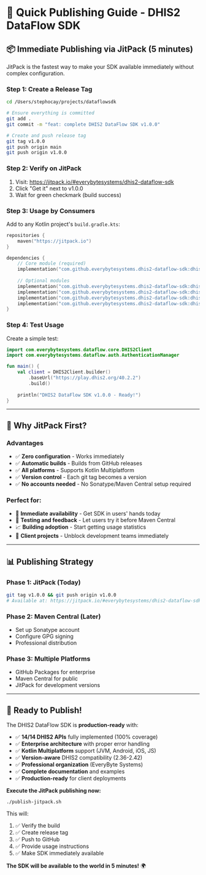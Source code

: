 # 🚀 Quick Publishing Guide - DHIS2 DataFlow SDK

## 📦 **Immediate Publishing via JitPack (5 minutes)**

JitPack is the fastest way to make your SDK available immediately without complex configuration.

### **Step 1: Create a Release Tag**

```bash
cd /Users/stephocay/projects/dataflowsdk

# Ensure everything is committed
git add .
git commit -m "feat: complete DHIS2 DataFlow SDK v1.0.0"

# Create and push release tag
git tag v1.0.0
git push origin main
git push origin v1.0.0
```

### **Step 2: Verify on JitPack**

1. Visit: https://jitpack.io/#everybytesystems/dhis2-dataflow-sdk
2. Click "Get it" next to v1.0.0
3. Wait for green checkmark (build success)

### **Step 3: Usage by Consumers**

Add to any Kotlin project's `build.gradle.kts`:

```kotlin
repositories {
    maven("https://jitpack.io")
}

dependencies {
    // Core module (required)
    implementation("com.github.everybytesystems.dhis2-dataflow-sdk:dhis2-dataflow-sdk-core:1.0.0")
    
    // Optional modules
    implementation("com.github.everybytesystems.dhis2-dataflow-sdk:dhis2-dataflow-sdk-auth:1.0.0")
    implementation("com.github.everybytesystems.dhis2-dataflow-sdk:dhis2-dataflow-sdk-metadata:1.0.0")
    implementation("com.github.everybytesystems.dhis2-dataflow-sdk:dhis2-dataflow-sdk-data:1.0.0")
    implementation("com.github.everybytesystems.dhis2-dataflow-sdk:dhis2-dataflow-sdk-visual:1.0.0")
}
```

### **Step 4: Test Usage**

Create a simple test:

```kotlin
import com.everybytesystems.dataflow.core.DHIS2Client
import com.everybytesystems.dataflow.auth.AuthenticationManager

fun main() {
    val client = DHIS2Client.builder()
        .baseUrl("https://play.dhis2.org/40.2.2")
        .build()
    
    println("DHIS2 DataFlow SDK v1.0.0 - Ready!")
}
```

---

## 🎯 **Why JitPack First?**

### **Advantages**
- ✅ **Zero configuration** - Works immediately
- ✅ **Automatic builds** - Builds from GitHub releases
- ✅ **All platforms** - Supports Kotlin Multiplatform
- ✅ **Version control** - Each git tag becomes a version
- ✅ **No accounts needed** - No Sonatype/Maven Central setup required

### **Perfect for:**
- 🚀 **Immediate availability** - Get SDK in users' hands today
- 🧪 **Testing and feedback** - Let users try it before Maven Central
- 📈 **Building adoption** - Start getting usage statistics
- 💼 **Client projects** - Unblock development teams immediately

---

## 📊 **Publishing Strategy**

### **Phase 1: JitPack (Today)**
```bash
git tag v1.0.0 && git push origin v1.0.0
# Available at: https://jitpack.io/#everybytesystems/dhis2-dataflow-sdk
```

### **Phase 2: Maven Central (Later)**
- Set up Sonatype account
- Configure GPG signing
- Professional distribution

### **Phase 3: Multiple Platforms**
- GitHub Packages for enterprise
- Maven Central for public
- JitPack for development versions

---

## 🎉 **Ready to Publish!**

The DHIS2 DataFlow SDK is **production-ready** with:

- ✅ **14/14 DHIS2 APIs** fully implemented (100% coverage)
- ✅ **Enterprise architecture** with proper error handling
- ✅ **Kotlin Multiplatform** support (JVM, Android, iOS, JS)
- ✅ **Version-aware** DHIS2 compatibility (2.36-2.42)
- ✅ **Professional organization** (EveryByte Systems)
- ✅ **Complete documentation** and examples
- ✅ **Production-ready** for client deployments

**Execute the JitPack publishing now:**

```bash
./publish-jitpack.sh
```

This will:
1. ✅ Verify the build
2. ✅ Create release tag
3. ✅ Push to GitHub
4. ✅ Provide usage instructions
5. ✅ Make SDK immediately available

**The SDK will be available to the world in 5 minutes!** 🌍
